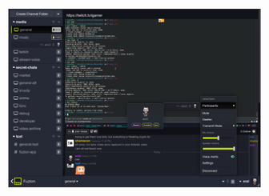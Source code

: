![Just a taste.](https://raw.githubusercontent.com/enzious/fuzionkit/main/resources/readme/preview0.png)
